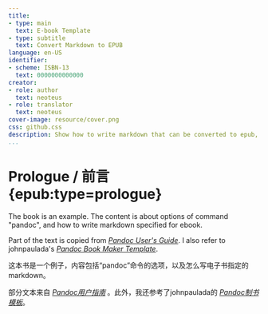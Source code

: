 ```yaml
---
title:
- type: main
  text: E-book Template
- type: subtitle
  text: Convert Markdown to EPUB
language: en-US
identifier:
- scheme: ISBN-13
  text: 0000000000000
creator:
- role: author
  text: neoteus
- role: translator
  text: neoteus
cover-image: resource/cover.png
css: github.css
description: Show how to write markdown that can be converted to epub, and options for advanced customization.
...
```


# Prologue / 前言 {epub:type=prologue}

The book is an example. The content is about options of command "pandoc", and how to write markdown specified for ebook.

Part of the text is copied from *[Pandoc User's Guide](https://pandoc.org/MANUAL.html)*. I also refer to johnpaulada's *[Pandoc Book Maker Template](https://github.com/johnpaulada/pandoc-markdown-book-template)*.

这本书是一个例子，内容包括“pandoc”命令的选项，以及怎么写电子书指定的markdown。

部分文本来自 *[Pandoc用户指南](https://pandoc.org/MANUAL.html)* 。此外，我还参考了johnpaulada的 *[Pandoc制书模板](https://github.com/johnpaulada/pandoc-markdown-book-template)*。
